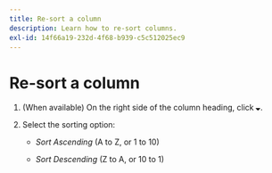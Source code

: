 ```yaml
---
title: Re-sort a column
description: Learn how to re-sort columns.
exl-id: 14f66a19-232d-4f68-b939-c5c512025ec9
---
```

# Re-sort a column

1. (When available) On the right side of the column heading, click ![Down arrow](/help/search-social-commerce/assets/arrow-down-expand.png "Down arrow").

1. Select the sorting option:

   * *Sort Ascending* (A to Z, or 1 to 10)

   * *Sort Descending* (Z to A, or 10 to 1)
